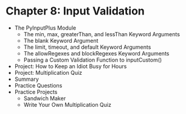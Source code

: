 # Chapter 8: Input Validation
- The PyInputPlus Module
  - The min, max, greaterThan, and lessThan Keyword Arguments
  - The blank Keyword Argument
  - The limit, timeout, and default Keyword Arguments
  - The allowRegexes and blockRegexes Keyword Arguments
  - Passing a Custom Validation Function to inputCustom()
- Project: How to Keep an Idiot Busy for Hours
- Project: Multiplication Quiz
- Summary
- Practice Questions
- Practice Projects
  - Sandwich Maker
  - Write Your Own Multiplication Quiz